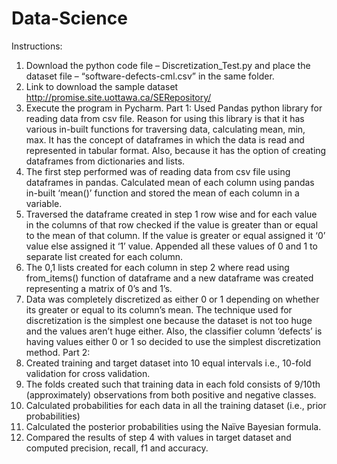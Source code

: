 # Data-Science
Instructions:
1.	Download the python code file – Discretization_Test.py and place the dataset file – “software-defects-cml.csv” in the same folder.
2. Link to download the sample dataset http://promise.site.uottawa.ca/SERepository/
3.	Execute the program in Pycharm.
Part 1:
Used Pandas python library for reading data from csv file. Reason for using this library is that it has various in-built functions for traversing data, calculating mean, min, max. It has the concept of dataframes in which the data is read and represented in tabular format. Also, because it has the option of creating dataframes from dictionaries and lists.
1.	The first step performed was of reading data from csv file using dataframes in pandas.
Calculated mean of each column using pandas in-built ‘mean()’ function and stored the mean of each column in a variable.
2.	Traversed the dataframe created in step 1 row wise and for each value in the columns of that row checked if the value is greater than or equal to the mean of that column. If the value is greater or equal assigned it ‘0’ value else assigned it ‘1’ value. Appended all these values of 0 and 1 to separate list created for each column.
3.	The 0,1 lists created for each column in step 2 where read using from_items() function of dataframe and a new dataframe was created representing a matrix of 0’s and 1’s.
4.	Data was completely discretized as either 0 or 1 depending on whether its greater or equal to its column’s mean.
The technique used for discretization is the simplest one because the dataset is not too huge and the values aren’t huge either. Also, the classifier column ‘defects’ is having values either 0 or 1 so decided to use the simplest discretization method. 
Part 2:
1.	Created training and target dataset into 10 equal intervals i.e., 10-fold validation for cross validation.
2.	The folds created such that training data in each fold consists of 9/10th (approximately) observations from both positive and negative classes.
3.	Calculated probabilities for each data in all the training dataset (i.e., prior probabilities)
4.	Calculated the posterior probabilities using the Naïve Bayesian formula.
5.	Compared the results of step 4 with values in target dataset and computed precision, recall, f1 and accuracy.

